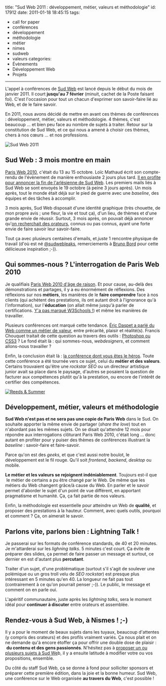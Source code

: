 title: "Sud Web 2011 : développement, métier, valeurs et méthodologie"
id: 17912
date: 2011-01-18 18:45:15
tags:
- call for paper
- conférences
- développement
- méthodologie
- métier
- nimes
- sudweb
- valeurs
categories:
- Évènements
- Développement Web
- Projets
---

L'appel à conférences de [Sud Web](http://sudweb.fr/) est lancé depuis le début du mois de janvier 2011\. Il court **jusqu'au 7 février** (minuit, cachet de la Poste faisant foi). C'est l'occasion pour tout un chacun d'exprimer son savoir-faire lié au Web, et de le faire savoir.

En 2011, nous avons décidé de mettre en avant ces thèmes de conférences : développement, métier, valeurs et méthodologie. 4 thèmes, c'est beaucoup ... et bien peu face au nombre de sujets à traiter.
Retour sur la constitution de Sud Web, et ce qui nous a amené à choisir ces thèmes, chers à nos cœurs ... et nos professions.

![](/images/2011/01/logo-sudweb.png "Sud Web 2011")

<!--more-->

## Sud Web : 3 mois montre en main

[Paris Web 2010](http://paris-web.fr/2010/), c'était du 13 au 15 octobre. Loïc Mathaud écrit son compte-rendu de l'évènement de manière enthousiaste 2 jours plus tard. [Il en profite pour annoncer la fin de l'arlésienne de Sud Web](bballizlife.com/blog/post/2010/10/Sud-Web-pour-en-finir-avec-l-arlesienne). Les premiers mails liés à Sud Web se sont envoyés le 19 octobre (à peine 3 jours après).
Un mois après, tout le monde était déjà sur le pied de guerre avec une _baseline_, des équipes et des tâches à accomplir.

3 mois après, Sud Web disposait d'une identité graphique (très chouette, de mon propre avis ; une fleur, la vie et tout ça), d'un lieu, de thèmes et d'une grande envie de réussir.
Surtout, 3 mois après, on pouvait déjà annoncer qu'[on recherchait des orateurs](http://bit.ly/sudweb-2011-appel-orateurs), connus ou pas connus, ayant une forte envie de faire savoir leur savoir-faire.

Tout ça avec plusieurs centaines d'emails, et _juste_ 1 rencontre physique de travail (d'où est né [@sudwebleaks](http://twitter.com/sudwebleaks), remerciements à [Bruno Bord](http://jehaisleprintemps.net) pour cette délicieuse inspiration ;-)).

## Qui sommes-nous ? L'interrogation de Paris Web 2010

Je qualifiais [Paris Web 2010 d'âge de raison](https://oncletom.io/2010/paris-web-2010-age-de-raison/). Et pour cause, au-delà des démonstrations et partages, il y a eu énormément de réflexions.
Des réflexions sur nos **métiers**, les manières de le **faire comprendre** face à nos clients (qui achètent des prestations, ils ont autant droit à l'ignorance qu'à l'information), sur l'**éducation** (on allait même jusqu'à parler de certifications. [Y'a pas marqué W3Schools !](http://w3fools.com/#trouble)) et même les manières de travailler.

Plusieurs conférences ont marqué cette tendance. [Éric Daspet a parlé du Web comme un métier de valeur](http://www.paris-web.fr/2010/programme/le-web-un-metier-de-valeur.php), entre précarité, plaisir et réalité(s). Francis Chouquet traitait de cette question au travers des outils : [Photoshop ou CSS3](http://www.paris-web.fr/2010/programme/css3-photoshop-avenir-web-designer.php) ? Le fond était là : qui sommes-nous, _webdesigners_, et comment allons-nous travailler ?

Enfin, la conclusion était là : [la conférence dont vous êtes le héros](http://www.paris-web.fr/2010/programme/la-conference-dont-vous-etes-le-heros.php). Toute cette conférence a été tournée vers ce sujet, celui du **métier et des valeurs**. Certains trouvaient qu'être une _rockstar SEO_ ou un directeur artistique junior avait sa place dans le paysage, d'autres se posaient la question de facturer aux compétences plutôt qu'à la prestation, ou encore de l'intérêt de certifier des compétences.

[![](http://farm5.static.flickr.com/4138/4800705487_1529a661ab_m.jpg "Reeds & Summer")](http://www.flickr.com/photos/the-jedi/4800705487/)

## Développement, métier, valeurs et méthodologie

**Sud Web n'est pas et ne sera pas une copie de Paris Web** dans le Sud. On souhaite apporter la même envie de partager (_share the love_) tout en n'abordant pas les mêmes sujets.
On se disait qu'attendre 12 mois pour répondre aux interrogations clôturant Paris Web 2010, c'était long ... donc autant en profiter pour y puiser des thèmes de conférences illustrant la _baseline_ : savoir-faire et faire-savoir.

Parce qu'on est des _geeks_, et que c'est aussi notre boulot, le développement est le fil rouge. Qu'il soit _frontend_, _backend_, _desktop_ ou mobile.

**Le métier et les valeurs se rejoignent indéniablement**. Toujours est-il que  le métier de certains a pu être changé par le Web. De même que les métiers du Web changent grâce/à cause du Web.
En parler et le savoir permet d'aborder le sujet d'un point de vue différent, en apportant pragmatisme et humanité.
Ça, ça fait partie de nos valeurs.

Enfin, la méthodologie est essentielle pour atteindre un Web de **qualité**, et proposer des prestations à la hauteur.
Comment, avec quels outils, pourquoi et comment ? Ça, on aimerait le savoir.

## Parlons vite, parlons bien : Lightning Talk !

Je passerai sur les formats de conférence standards, de 40 et 20 minutes.
Je m'attarderai sur les _lighning talks_. 5 minutes c'est court. Ça évite de préparer des slides, ça permet de faire passer un message et surtout, ce dernier en est d'autant plus **percutant**.

Traiter d'un sujet, d'une problématique (surtout s'il s'agit de soulever une polémique ou un gros troll velu de _SEO rockstar_) est presque plus intéressant en 5 minutes qu'en 40\. La longueur ne fait pas tout (contrairement à ce qu'on pourrait penser ;-)). Le public, le message et comment on en parle oui.

L'apéritif communautaire, juste après les _lightning talks_, sera le moment idéal pour **continuer à discuter** entre orateurs et assemblée.

## Rendez-vous à Sud Web, à Nismes ! ;-)

Il y a pour le moment de beaux sujets dans les tuyaux, beaucoup d'attentes (y compris des orateurs) et des profils vraiment variés.
Ça nous plait et on ne demande qu'à encore étoffer ça pour offrir une double dose de plaisir :  **du contenu et des gens passionnés**.
N'hésitez pas à [proposer un ou plusieurs sujets à Sud We](http://bit.ly/sudweb-2011-appel-orateurs)b, il y a ensuite latitude à modifier votre ou vos propositions, ensemble.

Du côté du staff Sud Web, ça se donne à fond pour solliciter sponsors et préparer cette première édition, dans la joie et la bonne humeur.
Sud Web, une conférence sur le Web organisée **au travers du Web**, c'est possible !